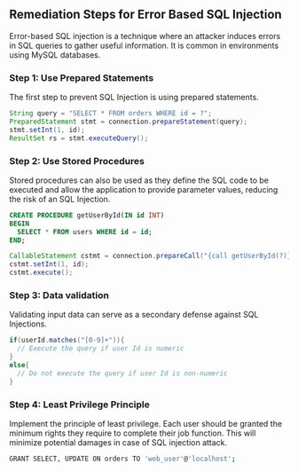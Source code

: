 

## Remediation Steps for Error Based SQL Injection 

Error-based SQL injection is a technique where an attacker induces errors in SQL queries to gather useful information. It is common in environments using MySQL databases. 

### Step 1: Use Prepared Statements 

The first step to prevent SQL Injection is using prepared statements. 

```java
String query = "SELECT * FROM orders WHERE id = ?";
PreparedStatement stmt = connection.prepareStatement(query);
stmt.setInt(1, id); 
ResultSet rs = stmt.executeQuery();
```

### Step 2: Use Stored Procedures

Stored procedures can also be used as they define the SQL code to be executed and allow the application to provide parameter values, reducing the risk of an SQL Injection.

```sql
CREATE PROCEDURE getUserById(IN id INT)
BEGIN
  SELECT * FROM users WHERE id = id;
END;
```

```java
CallableStatement cstmt = connection.prepareCall("{call getUserById(?)}");
cstmt.setInt(1, id);
cstmt.execute();
``` 

### Step 3: Data validation

Validating input data can serve as a secondary defense against SQL Injections. 

```java
if(userId.matches("[0-9]+")){
  // Execute the query if user Id is numeric
}
else{
  // Do not execute the query if user Id is non-numeric
}
```

### Step 4: Least Privilege Principle

Implement the principle of least privilege. Each user should be granted the minimum rights they require to complete their job function. This will minimize potential damages in case of SQL injection attack.

```bash
GRANT SELECT, UPDATE ON orders TO 'web_user'@'localhost';
```